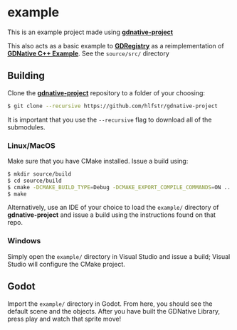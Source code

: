 # example

This is an example project made using **[gdnative-project](https://github.com/hlfstr/gdnative-project)**


This also acts as a basic example to **[GDRegistry](https://github.com/hlfstr/gdregistry)** as a reimplementation of **[GDNative C++ Example](https://docs.godotengine.org/en/stable/tutorials/plugins/gdnative/gdnative-cpp-example.html)**.  See the `source/src/` directory

## Building

Clone the **[gdnative-project](https://github.com/hlfstr/gdnative-project)** repository to a folder of your choosing:
```sh
$ git clone --recursive https://github.com/hlfstr/gdnative-project
```

It is important that you use the `--recursive` flag to download all of the submodules.

### Linux/MacOS

Make sure that you have CMake installed.  Issue a build using:
```sh
$ mkdir source/build
$ cd source/build
$ cmake -DCMAKE_BUILD_TYPE=Debug -DCMAKE_EXPORT_COMPILE_COMMANDS=ON ..
$ make
```
Alternatively, use an IDE of your choice to load the `example/` directory of **gdnative-project** and issue a build using the instructions found on that repo.

### Windows

Simply open the `example/` directory in Visual Studio and issue a build; Visual Studio will configure the CMake project.

## Godot

Import the `example/` directory in Godot.  From here, you should see the default scene and the objects.  After you have built the GDNative Library, press play and watch that sprite move!